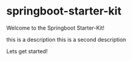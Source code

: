 # springboot-starter-kit
Welcome to the Springboot Starter-Kit!

this is a description
this is a second description

Lets get started!
